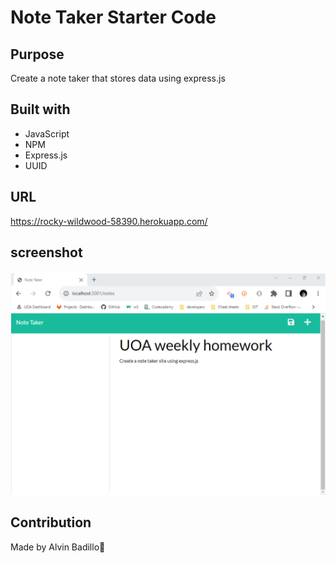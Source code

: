 # Note Taker Starter Code

## Purpose
Create a note taker that stores data using express.js

## Built with
* JavaScript
* NPM
* Express.js
* UUID

## URL
https://rocky-wildwood-58390.herokuapp.com/

## screenshot
![](/public/assets/images/notetaker.png)

## Contribution 
Made by Alvin Badillo🙉